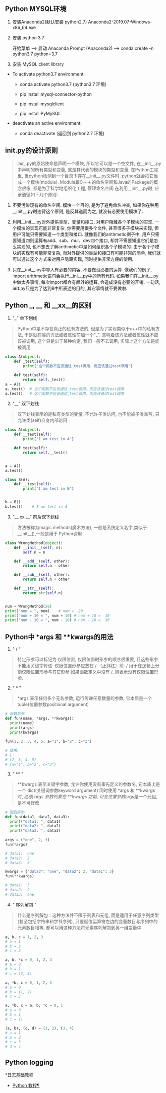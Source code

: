 ## Python MYSQL环境 
1. 安装Anaconda2(默认安装 python2.7)
Anaconda2-2019.07-Windows-x86_64.exe

2. 安装 python 3.7

    开始菜单 --> 启动 Anaconda Prompt (Anaconda2) --> conda create -n python3.7 python=3.7

3. 安装  MySQL client library

- To activate python3.7 environment:
    - conda activate python3.7 (python3.7 环境)
    
    - pip install mysql-connector-python
    - pip install mysqlclient
    - pip install PyMySQL

- deactivate an active environment: 
    - conda deactivate  (返回到 python2.7 环境)



## __init__.py的设计原则

> _init__.py的原始使命是声明一个模块, 所以它可以是一个空文件, 在__init__.py中声明的所有类型和变量, 就是其代表的模块的类型和变量, 
> 在Python工程里, 当python检测到一个目录下存在__init__.py文件时, python就会把它当成一个模块(module). Module跟C＋＋的命名空间和Java的Package的概念很像, 都是为了科学地组织化工程, 管理命名空间
> 在利用__init__.py时, 应该遵循如下几个原则:

1. 不要污染现有的命名空间. 模块一个目的, 是为了避免命名冲突, 如果你在种用__init__.py时违背这个原则, 是反其道而为之, 就没有必要使用模块了. 

2. 利用__init__.py对外提供类型、变量和接口, 对用户隐藏各个子模块的实现. 一个模块的实现可能非常复杂, 你需要用很多个文件, 甚至很多子模块来实现, 但用户可能只需要知道一个类型和接口. 就像我们的arithmetic例子中, 用户只需要知道四则运算有add、sub、mul、dev四个接口, 却并不需要知道它们是怎么实现的, 也不想去了解arithmetic中是如何组织各个子模块的. 由于各个子模块的实现有可能非常复杂, 而对外提供的类型和接口有可能非常的简单, 我们就可以通过这个方式来对用户隐藏实现, 同时提供非常方便的使用. 

3. 只在__init__.py中导入有必要的内容, 不要做没必要的运算. 像我们的例子, import arithmetic语句会执行__ini__.py中的所有代码. 如果我们在__init__.py中做太多事情, 每次import都会有额外的运算, 会造成没有必要的开销. 一句话, __init__.py只是为了达到B中所表述的目的, 其它事情就不要做啦. 



## Python  _, __ 和 __xx__的区别

1. "_" 单下划线
> Python中是不存在真正的私有方法的, 但是为了实现类似于c++中的私有方法, 于是就在类的方法或者属性前加一个"_", 意味着该方法或者属性就不应该被调用, 这个只是出于某种约定, 我们一般不去调用, 实际上这个方法是能被调用

```python
class A(object):
    def _test(self):
        print("这个函数不应该通过_test调用，而应该通过test调用")

    def test(self):
        return self._test()
a = A()
a._test()  # 这个函数不应该通过_test调用，而应该通过test调用
a.test()   # 这个函数不应该通过_test调用，而应该通过test调用
```

2. “__” 双下划线
> 双下划线表示的是私有类型的变量, 不允许子类访问, 也不能被子类重写, 只允许类(self)自身内部访问

```python
class A(object):
    def __test(self):
        print("I am test in A")

    def test(self):
        return self.__test()


a = A()
a.test()

class B(A):
    def __test(self):
        print("I am test in B")


b = B()
b.test()    # I am test in A
```

3. "__ xx __" 前后双下划线
> 方法被称为magic methods(魔术方法), 一般是系统定义名字,类似于__init__(),一般是用于 Python调用

```python
class WrongMethod(object):
    def __init__(self, n):
        self.n = n

    def __add__(self, other):
        return self.n - other

    def __sub__(self, other):
        return self.n + other

    def __str__(self):
        return str(self.n)


num = WrongMethod(20)
print("num = ", num)    # num =  20
print("num + 10 = ", num + 10) # num + 10 =  10
print("num - 10 = ", num - 10) # num - 10 =  30

```

## Python中 *args 和 **kwargs的用法

1. " / "
> 特定形参可以标记为 仅限位置, 仅限位置时形参的顺序很重要, 且这些形参不能用关键字传递. 仅限位置形参应放在 / （正斜杠）前. / 用于在逻辑上分割仅限位置形参与其它形参.如果函数定义中没有 /, 则表示没有仅限位置形参.

2. " * "
> *args 表示任何多个无名参数, 运行传递任意数量的参数, 它本质是一个 tuple(位置参数positional argument)
```python
# 函数形参
def fun(name, *args, **kwargs):
  print(name)
  print(args)
  print(kwargs)
 
fun(1, 2, 3, 4, 5, a="1", b="2", c="3")

# 结果: 
# 1
# (2, 3, 4, 5)
# {a="1", b="2", c="3"}
```

3. " ** "
> **kwargs 表示关键字参数, 允许你使用没有事先定义的参数名, 它本质上是一个 dict(关键词参数keyword argument)
> 同时使用 *args 和 **kwargs 时, 必须 *args 参数列要在 **kwargs 之前, 可变位置参数*args是一个元组, 是不可修改

```python
# 函数实参
def fun(data1, data2, data3):
  print("data1: ", data1)
  print("data2: ", data2)
  print("data3: ", data3)
  
args = ("one", 2, 3)
fun(*args)

# data1:  one
# data2:  2
# data3:  3

kwargs = {"data3": "one", "data2": 2, "data1": 3}
fun(**kwargs)

# data1:  3
# data2:  2
# data3:  one
```

4. " 序列解包 "
> 什么是序列解包：这种方法并不限于列表和元组, 而是适用于任意序列类型(甚至包括字符串和字节序列), 只要赋值运算符左边的变量数目与序列中的元素数目相等, 都可以用这种方法将元素序列解包到另一组变量中

```python
a, b, c = 1, 2, 3
# a = 1
# b = 2
# c = 3

a, b, *c = 0, 1, 2, 3
# a = 0
# b = 1
# c = (2, 3)

a, *b, c = 0, 1, 2, 3
# a = 0
# b = (1, 2)
# c = 3

a, *b, c = a, b, *c = 0, 1
# a = 0
# b = 1
# c = ()

(a, b), (c, d) = (1, 2), (3, 4)
# a = 1
# b = 2
# c = 3
# d = 4
```

## Python logging

*[日志基础教程](https://docs.python.org/zh-cn/3.7/howto/logging.html)

* [Python 教程¶](https://docs.python.org/zh-cn/3.9/tutorial/index.html)
